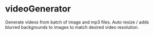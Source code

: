 # videoGenerator
Generate videos from batch of image and mp3 files. Auto resize / adds blurred backgrounds to images to match desired video resolution.
